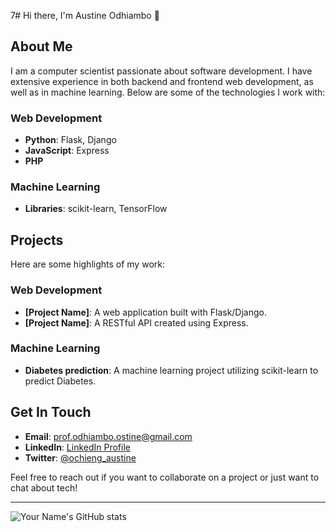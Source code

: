 7# Hi there, I'm Austine Odhiambo 👋

## About Me

I am a computer scientist passionate about software development. I have extensive experience in both backend and frontend web development, as well as in machine learning. Below are some of the technologies I work with:

### Web Development
- **Python**: Flask, Django
- **JavaScript**: Express
- **PHP**

### Machine Learning
- **Libraries**: scikit-learn, TensorFlow

## Projects

Here are some highlights of my work:

### Web Development
- **[Project Name]**: A web application built with Flask/Django.
- **[Project Name]**: A RESTful API created using Express.

### Machine Learning
- **Diabetes prediction**: A machine learning project utilizing scikit-learn to predict Diabetes.

## Get In Touch

- **Email**: prof.odhiambo.ostine@gmail.com
- **LinkedIn**: [ LinkedIn Profile](https://www.linkedin.com/in/yourprofile)
- **Twitter**: [@ochieng_austine](https://x.com/ochieng_austine)

Feel free to reach out if you want to collaborate on a project or just want to chat about tech!

---

![Your Name's GitHub stats](https://github-readme-stats.vercel.app/api?username=Austin-rgb&show_icons=true&theme=radical)
